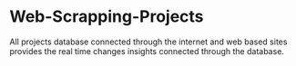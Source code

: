 # Web-Scrapping-Projects
All projects database connected through the internet and web based sites provides the real time changes insights connected through the database.
